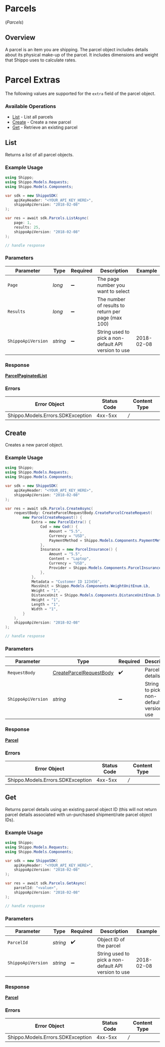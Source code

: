# Parcels
(*Parcels*)

## Overview

A parcel is an item you are shipping. The parcel object includes details about its physical make-up of the parcel. It includes dimensions and weight that Shippo uses to calculate rates. 
<SchemaDefinition schemaRef="#/components/schemas/Parcel"/>

# Parcel Extras
The following values are supported for the `extra` field of the parcel object.
<SchemaDefinition schemaRef="#/components/schemas/ParcelExtra"/>

### Available Operations

* [List](#list) - List all parcels
* [Create](#create) - Create a new parcel
* [Get](#get) - Retrieve an existing parcel

## List

Returns a list of all parcel objects.

### Example Usage

```csharp
using Shippo;
using Shippo.Models.Requests;
using Shippo.Models.Components;

var sdk = new ShippoSDK(
    apiKeyHeader: "<YOUR_API_KEY_HERE>",
    shippoApiVersion: "2018-02-08"
);

var res = await sdk.Parcels.ListAsync(
    page: 1,
    results: 25,
    shippoApiVersion: "2018-02-08"
);

// handle response
```

### Parameters

| Parameter                                            | Type                                                 | Required                                             | Description                                          | Example                                              |
| ---------------------------------------------------- | ---------------------------------------------------- | ---------------------------------------------------- | ---------------------------------------------------- | ---------------------------------------------------- |
| `Page`                                               | *long*                                               | :heavy_minus_sign:                                   | The page number you want to select                   |                                                      |
| `Results`                                            | *long*                                               | :heavy_minus_sign:                                   | The number of results to return per page (max 100)   |                                                      |
| `ShippoApiVersion`                                   | *string*                                             | :heavy_minus_sign:                                   | String used to pick a non-default API version to use | 2018-02-08                                           |

### Response

**[ParcelPaginatedList](../../Models/Components/ParcelPaginatedList.md)**

### Errors

| Error Object                      | Status Code                       | Content Type                      |
| --------------------------------- | --------------------------------- | --------------------------------- |
| Shippo.Models.Errors.SDKException | 4xx-5xx                           | */*                               |


## Create

Creates a new parcel object.

### Example Usage

```csharp
using Shippo;
using Shippo.Models.Requests;
using Shippo.Models.Components;

var sdk = new ShippoSDK(
    apiKeyHeader: "<YOUR_API_KEY_HERE>",
    shippoApiVersion: "2018-02-08"
);

var res = await sdk.Parcels.CreateAsync(
    requestBody: CreateParcelRequestBody.CreateParcelCreateRequest(
        new ParcelCreateRequest() {
            Extra = new ParcelExtra() {
                Cod = new Cod() {
                    Amount = "5.5",
                    Currency = "USD",
                    PaymentMethod = Shippo.Models.Components.PaymentMethod.Cash,
                },
                Insurance = new ParcelInsurance() {
                    Amount = "5.5",
                    Content = "Laptop",
                    Currency = "USD",
                    Provider = Shippo.Models.Components.ParcelInsuranceProvider.Ups,
                },
            },
            Metadata = "Customer ID 123456",
            MassUnit = Shippo.Models.Components.WeightUnitEnum.Lb,
            Weight = "1",
            DistanceUnit = Shippo.Models.Components.DistanceUnitEnum.In,
            Height = "1",
            Length = "1",
            Width = "1",
        }
    ),
    shippoApiVersion: "2018-02-08"
);

// handle response
```

### Parameters

| Parameter                                                                   | Type                                                                        | Required                                                                    | Description                                                                 | Example                                                                     |
| --------------------------------------------------------------------------- | --------------------------------------------------------------------------- | --------------------------------------------------------------------------- | --------------------------------------------------------------------------- | --------------------------------------------------------------------------- |
| `RequestBody`                                                               | [CreateParcelRequestBody](../../Models/Requests/CreateParcelRequestBody.md) | :heavy_check_mark:                                                          | Parcel details.                                                             |                                                                             |
| `ShippoApiVersion`                                                          | *string*                                                                    | :heavy_minus_sign:                                                          | String used to pick a non-default API version to use                        | 2018-02-08                                                                  |

### Response

**[Parcel](../../Models/Components/Parcel.md)**

### Errors

| Error Object                      | Status Code                       | Content Type                      |
| --------------------------------- | --------------------------------- | --------------------------------- |
| Shippo.Models.Errors.SDKException | 4xx-5xx                           | */*                               |


## Get

Returns parcel details using an existing parcel object ID (this will not return parcel details associated with un-purchased shipment/rate parcel object IDs).

### Example Usage

```csharp
using Shippo;
using Shippo.Models.Requests;
using Shippo.Models.Components;

var sdk = new ShippoSDK(
    apiKeyHeader: "<YOUR_API_KEY_HERE>",
    shippoApiVersion: "2018-02-08"
);

var res = await sdk.Parcels.GetAsync(
    parcelId: "<value>",
    shippoApiVersion: "2018-02-08"
);

// handle response
```

### Parameters

| Parameter                                            | Type                                                 | Required                                             | Description                                          | Example                                              |
| ---------------------------------------------------- | ---------------------------------------------------- | ---------------------------------------------------- | ---------------------------------------------------- | ---------------------------------------------------- |
| `ParcelId`                                           | *string*                                             | :heavy_check_mark:                                   | Object ID of the parcel                              |                                                      |
| `ShippoApiVersion`                                   | *string*                                             | :heavy_minus_sign:                                   | String used to pick a non-default API version to use | 2018-02-08                                           |

### Response

**[Parcel](../../Models/Components/Parcel.md)**

### Errors

| Error Object                      | Status Code                       | Content Type                      |
| --------------------------------- | --------------------------------- | --------------------------------- |
| Shippo.Models.Errors.SDKException | 4xx-5xx                           | */*                               |
